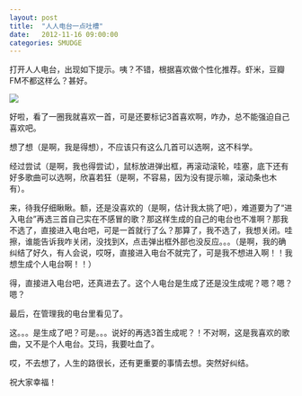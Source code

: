 ```yaml
---
layout: post
title:  "人人电台一点吐槽"
date:   2012-11-16 09:00:00
categories: SMUDGE
---
```


打开人人电台，出现如下提示。咦？不错，根据喜欢做个性化推荐。虾米，豆瓣FM不都这样么？甚好。

<img src="http://binnng.coding.io/assets/images/renrenfm.jpg">

好啦，看了一圈我就喜欢一首，可是还要标记3首喜欢啊，咋办，总不能强迫自己喜欢吧。

想了想（是啊，我是得想），不应该只有这么几首可以选啊，这不科学。

经过尝试（是啊，我也得尝试），鼠标放进弹出框，再滚动滚轮，哇塞，底下还有好多歌曲可以选啊，欣喜若狂（是啊，不容易，因为没有提示嘛，滚动条也木有）。

来，待我仔细瞅瞅。额，还是没喜欢的（是啊，估计我太挑了吧），难道要为了“进入电台”再选三首自己实在不感冒的歌？那这样生成的自己的电台也不准啊？那我不选了，直接进入电台吧，可是一首就行了么？那算了，我不选了，我想关闭。哇擦，谁能告诉我咋关闭，没找到X，点击弹出框外部也没反应。。。（是啊，我的确纠结了好久，有人会说，哎呀，直接进入电台不就完了，可是我不想进入啊！！我想生成个人电台啊！！）

得，直接进入电台吧，还真进去了。这个人电台是生成了还是没生成呢？嗯？嗯？嗯？

最后，在管理我的电台里看见了。

这。。。是生成了吧？可是。。。说好的再选3首生成呢？！不对啊，这是我喜欢的歌曲，又不是个人电台。艾玛，我要吐血了。

哎，不去想了，人生的路很长，还有更重要的事情去想。突然好纠结。

祝大家幸福！